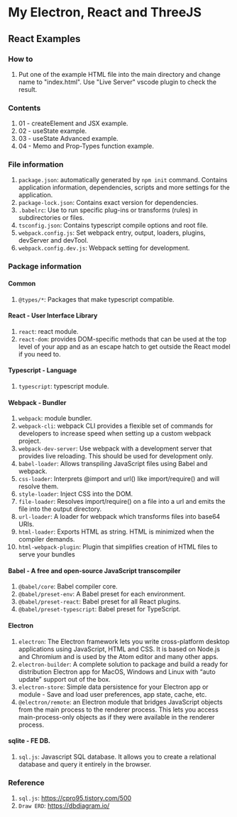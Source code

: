 # My Electron, React and ThreeJS

## React Examples

### How to
1. Put one of the example HTML file into the main directory and change name to "index.html". Use "Live Server" vscode plugin to check the result.

### Contents
1. 01 - createElement and JSX example.
2. 02 - useState example.
3. 03 - useState Advanced example.
4. 04 - Memo and Prop-Types function example.

### File information
1. `package.json`: automatically generated by `npm init` command. Contains application information, dependencies, scripts and more settings for the application.
2. `package-lock.json`: Contains exact version for dependencies.
3. `.babelrc`: Use to run specific plug-ins or transforms (rules) in subdirectories or files.
4. `tsconfig.json`: Contains typescript compile options and root file.
5. `webpack.config.js`: Set webpack entry, output, loaders, plugins, devServer and devTool.
6. `webpack.config.dev.js`: Webpack setting for development.

### Package information

#### Common
1. `@types/*`: Packages that make typescript compatible.

#### React - User Interface Library
1. `react`: react module.
2. `react-dom`: provides DOM-specific methods that can be used at the top level of your app and as an escape hatch to get outside the React model if you need to.

#### Typescript - Language
1. `typescript`: typescript module.

#### Webpack - Bundler
1. `webpack`: module bundler.
2. `webpack-cli`: webpack CLI provides a flexible set of commands for developers to increase speed when setting up a custom webpack project.
3. `webpack-dev-server`: Use webpack with a development server that provides live reloading. This should be used for development only.
4. `babel-loader`: Allows transpiling JavaScript files using Babel and webpack.
5. `css-loader`: Interprets @import and url() like import/require() and will resolve them.
6. `style-loader`: Inject CSS into the DOM.
7. `file-loader`: Resolves import/require() on a file into a url and emits the file into the output directory.
8. `url-loader`: A loader for webpack which transforms files into base64 URIs.
9. `html-loader`: Exports HTML as string. HTML is minimized when the compiler demands.
10. `html-webpack-plugin`: Plugin that simplifies creation of HTML files to serve your bundles

#### Babel - A free and open-source JavaScript transcompiler
1. `@babel/core`: Babel compiler core.
2. `@babel/preset-env`: A Babel preset for each environment.
3. `@babel/preset-react`: Babel preset for all React plugins.
4. `@babel/preset-typescript`: Babel preset for TypeScript.

#### Electron
1. `electron`: The Electron framework lets you write cross-platform desktop applications using JavaScript, HTML and CSS. It is based on Node.js and Chromium and is used by the Atom editor and many other apps.
2. `electron-builder`: A complete solution to package and build a ready for distribution Electron app for MacOS, Windows and Linux with “auto update” support out of the box.
3. `electron-store`: Simple data persistence for your Electron app or module - Save and load user preferences, app state, cache, etc.
4. `@electron/remote`: an Electron module that bridges JavaScript objects from the main process to the renderer process. This lets you access main-process-only objects as if they were available in the renderer process.

#### sqlite - FE DB.
1. `sql.js`: Javascript SQL database. It allows you to create a relational database and query it entirely in the browser.

### Reference
1. `sql.js`: https://cpro95.tistory.com/500
2. `Draw ERD`: https://dbdiagram.io/